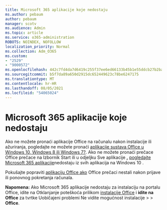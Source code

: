 ```yaml
---
title: Microsoft 365 aplikacije koje nedostaju
ms.author: pebaum
author: pebaum
manager: scotv
ms.audience: Admin
ms.topic: article
ms.service: o365-administration
ROBOTS: NOINDEX, NOFOLLOW
localization_priority: Normal
ms.collection: Adm_O365
ms.custom:
- "2529"
- "9000572"
ms.openlocfilehash: 442c7fd4da7d6419c255f37ee6ed66133b45b1e55ddcb27b2ba9b5697572ebd9
ms.sourcegitcommit: b5f7da89a650d2915dc652449623c78be6247175
ms.translationtype: MT
ms.contentlocale: hr-HR
ms.lasthandoff: 08/05/2021
ms.locfileid: "54065024"
---
```

# <a name="microsoft-365-apps-missing"></a>Microsoft 365 aplikacije koje nedostaju

Ako ne možete pronaći aplikacije Office na računalu nakon instalacije ili ažuriranja, pogledajte ne možete pronaći [aplikacije sustava Office u Windows 10, Windows 8 ili Windows 7?](https://support.office.com/article/Can-t-find-Office-applications-in-Windows-10-Windows-8-or-Windows-7-907ce545-6ae8-459b-8d9d-de6764a635d6). Ako ne možete pronaći prečace Office prečace na Izbornik Start ili u odjeljku Sve aplikacije **,** [pogledajte Microsoft 365 aplikacije](https://support.office.com/article/office-apps-are-missing-from-all-apps-on-windows-10-5bc123f6-655d-4736-ad61-b0b9d1cde5bc)nedostaju iz svih aplikacija na Windows 10 . 

Pokušajte popraviti [aplikaciju Office ako](https://support.office.com/article/repair-an-office-application-7821d4b6-7c1d-4205-aa0e-a6b40c5bb88b) Office prečaci nestali nakon prijave ili ponovnog pokretanja računala. 

**Napomena:** Ako Microsoft 365 aplikacije nedostaju za instalaciju na portalu Office, idite na Otklanjanje poteškoća prilikom [instalacije Office](https://support.office.com/article/troubleshoot-installing-office-35ff2def-e0b2-4dac-9784-4cf212c1f6c2) i **idite na Office** za tvrtke Uobičajeni problemi Ne vidite mogućnost instalacije  >    >  **Office**. 